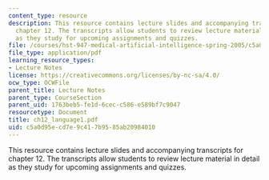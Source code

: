 ```yaml
---
content_type: resource
description: This resource contains lecture slides and accompanying transcripts for
  chapter 12. The transcripts allow students to review lecture material in detail
  as they study for upcoming assignments and quizzes.
file: /courses/hst-947-medical-artificial-intelligence-spring-2005/c5a0d95ecd7e9c417b9585ab20984010_ch12_language1.pdf
file_type: application/pdf
learning_resource_types:
- Lecture Notes
license: https://creativecommons.org/licenses/by-nc-sa/4.0/
ocw_type: OCWFile
parent_title: Lecture Notes
parent_type: CourseSection
parent_uid: 1763beb5-fe1d-6cec-c586-e589bf7c9047
resourcetype: Document
title: ch12_language1.pdf
uid: c5a0d95e-cd7e-9c41-7b95-85ab20984010
---
```

This resource contains lecture slides and accompanying transcripts for chapter 12. The transcripts allow students to review lecture material in detail as they study for upcoming assignments and quizzes.